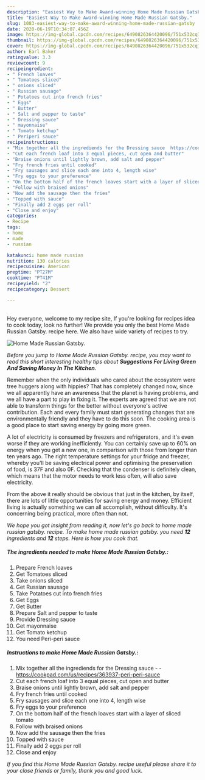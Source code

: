 ```yaml
---
description: "Easiest Way to Make Award-winning Home Made Russian Gatsby."
title: "Easiest Way to Make Award-winning Home Made Russian Gatsby."
slug: 1083-easiest-way-to-make-award-winning-home-made-russian-gatsby
date: 2020-06-19T10:34:07.456Z
image: https://img-global.cpcdn.com/recipes/6490826364420096/751x532cq70/home-made-russian-gatsby-recipe-main-photo.jpg
thumbnail: https://img-global.cpcdn.com/recipes/6490826364420096/751x532cq70/home-made-russian-gatsby-recipe-main-photo.jpg
cover: https://img-global.cpcdn.com/recipes/6490826364420096/751x532cq70/home-made-russian-gatsby-recipe-main-photo.jpg
author: Earl Baker
ratingvalue: 3.3
reviewcount: 9
recipeingredient:
- " French loaves"
- " Tomatoes sliced"
- " onions sliced"
- " Russian sausage"
- " Potatoes cut into french fries"
- " Eggs"
- " Butter"
- " Salt and pepper to taste"
- " Dressing sauce"
- " mayonnaise"
- " Tomato ketchup"
- " Periperi sauce"
recipeinstructions:
- "Mix together all the ingrediends for the Dressing sauce  https://cookpad.com/us/recipes/363937-peri-peri-sauce"
- "Cut each french loaf into 3 equal pieces, cut open and butter"
- "Braise onions until lightly brown, add salt and pepper"
- "Fry french fries until cooked"
- "Fry sausages and slice each one into 4, length wise"
- "Fry eggs to your preference"
- "On the bottom half of the french loaves start with a layer of sliced tomato"
- "Follow with braised onions"
- "Now add the sausage then the fries"
- "Topped with sauce"
- "Finally add 2 eggs per roll"
- "Close and enjoy"
categories:
- Recipe
tags:
- home
- made
- russian

katakunci: home made russian 
nutrition: 130 calories
recipecuisine: American
preptime: "PT27M"
cooktime: "PT41M"
recipeyield: "2"
recipecategory: Dessert

---
```

<br>
Hey everyone, welcome to my recipe site, If you're looking for recipes idea to cook today, look no further! We provide you only the best Home Made Russian Gatsby. recipe here. We also have wide variety of recipes to try.
<br>


![Home Made Russian Gatsby.](https://img-global.cpcdn.com/recipes/6490826364420096/751x532cq70/home-made-russian-gatsby-recipe-main-photo.jpg)

<i>Before you jump to Home Made Russian Gatsby. recipe, you may want to read this short interesting healthy tips about 
<strong>Suggestions For Living Green And Saving Money In The Kitchen</strong>.</i>
</br>

Remember when the only individuals who cared about the ecosystem were tree huggers along with hippies? That has completely changed now, since we all apparently have an awareness that the planet is having problems, and we all have a part to play in fixing it. The experts are agreed that we are not able to transform things for the better without everyone's active contribution. Each and every family must start generating changes that are environmentally friendly and they have to do this soon. The cooking area is a good place to start saving energy by going more green.

A lot of electricity is consumed by freezers and refrigerators, and it's even worse if they are working inefficiently. You can certainly save up to 60% on energy when you get a new one, in comparison with those from longer than ten years ago. The right temperature settings for your fridge and freezer, whereby you'll be saving electrical power and optimising the preservation of food, is 37F and also 0F. Checking that the condenser is definitely clean, which means that the motor needs to work less often, will also save electricity.

From the above it really should be obvious that just in the kitchen, by itself, there are lots of little opportunities for saving energy and money. Efficient living is actually something we can all accomplish, without difficulty. It's concerning being practical, more often than not.


<i>We hope you got insight from reading it, now let's go back to home made russian gatsby. recipe. To make home made russian gatsby. you need <strong>12</strong> ingredients and <strong>12</strong> steps. Here is how you cook that.
</i>

##### The ingredients needed to make Home Made Russian Gatsby.:

1. Prepare  French loaves
1. Get  Tomatoes sliced
1. Take  onions sliced
1. Get  Russian sausage
1. Take  Potatoes cut into french fries
1. Get  Eggs
1. Get  Butter
1. Prepare  Salt and pepper to taste
1. Provide  Dressing sauce
1. Get  mayonnaise
1. Get  Tomato ketchup
1. You need  Peri-peri sauce


##### Instructions to make Home Made Russian Gatsby.:

1. Mix together all the ingrediends for the Dressing sauce -  - https://cookpad.com/us/recipes/363937-peri-peri-sauce
1. Cut each french loaf into 3 equal pieces, cut open and butter
1. Braise onions until lightly brown, add salt and pepper
1. Fry french fries until cooked
1. Fry sausages and slice each one into 4, length wise
1. Fry eggs to your preference
1. On the bottom half of the french loaves start with a layer of sliced tomato
1. Follow with braised onions
1. Now add the sausage then the fries
1. Topped with sauce
1. Finally add 2 eggs per roll
1. Close and enjoy


<i>If you find this Home Made Russian Gatsby. recipe useful please share it to your close friends or family, thank you and good luck.</i>
